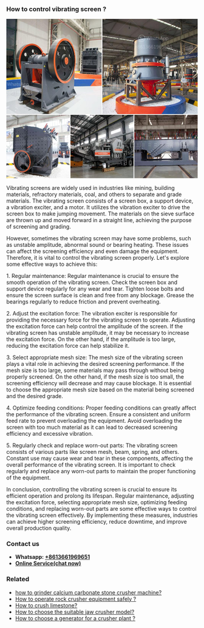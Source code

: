 <h3>How to control vibrating screen ?</h3><img src='1701745175.jpg' alt=''><p>Vibrating screens are widely used in industries like mining, building materials, refractory materials, coal, and others to separate and grade materials. The vibrating screen consists of a screen box, a support device, a vibration exciter, and a motor. It utilizes the vibration exciter to drive the screen box to make jumping movement. The materials on the sieve surface are thrown up and moved forward in a straight line, achieving the purpose of screening and grading.</p><p>However, sometimes the vibrating screen may have some problems, such as unstable amplitude, abnormal sound or bearing heating. These issues can affect the screening efficiency and even damage the equipment. Therefore, it is vital to control the vibrating screen properly. Let's explore some effective ways to achieve this:</p><p>1. Regular maintenance: Regular maintenance is crucial to ensure the smooth operation of the vibrating screen. Check the screen box and support device regularly for any wear and tear. Tighten loose bolts and ensure the screen surface is clean and free from any blockage. Grease the bearings regularly to reduce friction and prevent overheating.</p><p>2. Adjust the excitation force: The vibration exciter is responsible for providing the necessary force for the vibrating screen to operate. Adjusting the excitation force can help control the amplitude of the screen. If the vibrating screen has unstable amplitude, it may be necessary to increase the excitation force. On the other hand, if the amplitude is too large, reducing the excitation force can help stabilize it.</p><p>3. Select appropriate mesh size: The mesh size of the vibrating screen plays a vital role in achieving the desired screening performance. If the mesh size is too large, some materials may pass through without being properly screened. On the other hand, if the mesh size is too small, the screening efficiency will decrease and may cause blockage. It is essential to choose the appropriate mesh size based on the material being screened and the desired grade.</p><p>4. Optimize feeding conditions: Proper feeding conditions can greatly affect the performance of the vibrating screen. Ensure a consistent and uniform feed rate to prevent overloading the equipment. Avoid overloading the screen with too much material as it can lead to decreased screening efficiency and excessive vibration.</p><p>5. Regularly check and replace worn-out parts: The vibrating screen consists of various parts like screen mesh, beam, spring, and others. Constant use may cause wear and tear in these components, affecting the overall performance of the vibrating screen. It is important to check regularly and replace any worn-out parts to maintain the proper functioning of the equipment.</p><p>In conclusion, controlling the vibrating screen is crucial to ensure its efficient operation and prolong its lifespan. Regular maintenance, adjusting the excitation force, selecting appropriate mesh size, optimizing feeding conditions, and replacing worn-out parts are some effective ways to control the vibrating screen effectively. By implementing these measures, industries can achieve higher screening efficiency, reduce downtime, and improve overall production quality.</p><h3>Contact us</h3><ul><li><strong>Whatsapp:&nbsp;<a href="https://wa.me/8613661969651">+8613661969651</a></strong></li><li><a href="https://swt.shibang-china.com/?git&amp;zhl&amp;How to control vibrating screen "><strong>Online Service(chat now)</strong></a></li></ul><h3>Related</h3><ul><li><a href='how to grinder calcium carbonate stone crusher machine.md'>how to grinder calcium carbonate stone crusher machine?</a></li><li><a href='How to operate rock crusher equipment safely .md'>How to operate rock crusher equipment safely ?</a></li><li><a href='How to crush limestone.md'>How to crush limestone?</a></li><li><a href='How to choose the suitable jaw crusher model.md'>How to choose the suitable jaw crusher model?</a></li><li><a href='How to choose a generator for a crusher plant .md'>How to choose a generator for a crusher plant ?</a></li></ul>